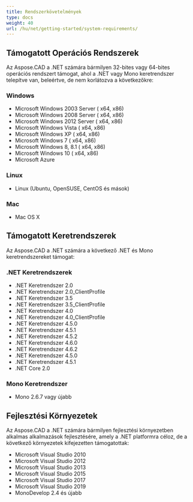 ```yaml
---
title: Rendszerkövetelmények
type: docs
weight: 40
url: /hu/net/getting-started/system-requirements/
---
```


## **Támogatott Operációs Rendszerek**

Az Aspose.CAD a .NET számára bármilyen 32-bites vagy 64-bites operációs rendszert támogat, ahol a .NET vagy Mono keretrendszer telepítve van, beleértve, de nem korlátozva a következőkre:

### **Windows**

- Microsoft Windows 2003 Server ( x64, x86)
- Microsoft Windows 2008 Server ( x64, x86)
- Microsoft Windows 2012 Server ( x64, x86)
- Microsoft Windows Vista ( x64, x86)
- Microsoft Windows XP ( x64, x86)
- Microsoft Windows 7 ( x64, x86)
- Microsoft Windows 8, 8.1 ( x64, x86)
- Microsoft Windows 10 ( x64, x86)
- Microsoft Azure

### **Linux**

- Linux (Ubuntu, OpenSUSE, CentOS és mások)

### **Mac**

- Mac OS X

## **Támogatott Keretrendszerek**

Az Aspose.CAD a .NET számára a következő .NET és Mono keretrendszereket támogat:

### **.NET Keretrendszerek**

- .NET Keretrendszer 2.0
- .NET Keretrendszer 2.0_ClientProfile
- .NET Keretrendszer 3.5
- .NET Keretrendszer 3.5_ClientProfile
- .NET Keretrendszer 4.0
- .NET Keretrendszer 4.0_ClientProfile
- .NET Keretrendszer 4.5.0
- .NET Keretrendszer 4.5.1
- .NET Keretrendszer 4.5.2
- .NET Keretrendszer 4.6.0
- .NET Keretrendszer 4.6.2
- .NET Keretrendszer 4.5.0
- .NET Keretrendszer 4.5.1
- .NET Core 2.0

### **Mono Keretrendszer**

- Mono 2.6.7 vagy újabb

## **Fejlesztési Környezetek**

Az Aspose.CAD a .NET számára bármilyen fejlesztési környezetben alkalmas alkalmazások fejlesztésére, amely a .NET platformra céloz, de a következő környezetek kifejezetten támogatottak:

- Microsoft Visual Studio 2010
- Microsoft Visual Studio 2012
- Microsoft Visual Studio 2013
- Microsoft Visual Studio 2015
- Microsoft Visual Studio 2017
- Microsoft Visual Studio 2019
- MonoDevelop 2.4 és újabb
